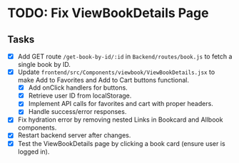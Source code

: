 # TODO: Fix ViewBookDetails Page

## Tasks
- [x] Add GET route `/get-book-by-id/:id` in `Backend/routes/book.js` to fetch a single book by ID.
- [x] Update `frontend/src/Components/viewbook/ViewBookDetails.jsx` to make Add to Favorites and Add to Cart buttons functional.
  - [x] Add onClick handlers for buttons.
  - [x] Retrieve user ID from localStorage.
  - [x] Implement API calls for favorites and cart with proper headers.
  - [x] Handle success/error responses.
- [x] Fix hydration error by removing nested Links in Bookcard and Allbook components.
- [x] Restart backend server after changes.
- [x] Test the ViewBookDetails page by clicking a book card (ensure user is logged in).
